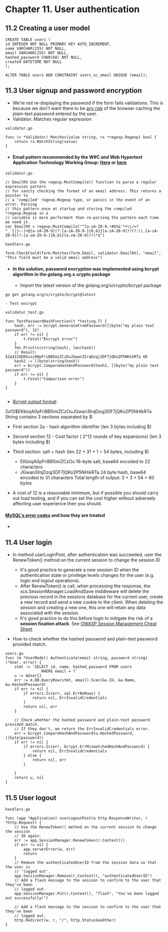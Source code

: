 # Chapter 11. User authentication

## 11.2 Creating a user model

```mysql
CREATE TABLE users (
id INTEGER NOT NULL PRIMARY KEY AUTO_INCREMENT,
name VARCHAR(255) NOT NULL,
email VARCHAR(255) NOT NULL,
hashed_password CHAR(60) NOT NULL,
created DATETIME NOT NULL
);

ALTER TABLE users ADD CONSTRAINT users_uc_email UNIQUE (email);
```
## 11.3 User signup and password encryption

- We're not re-displaying the password if the form fails validations. This is because we don't want there to be [any risk](https://ux.stackexchange.com/questions/20418/when-form-submission-fails-password-field-gets-blanked-why-is-that-the-case) of the browser caching the plain-text password entered by the user.
- Validator: Matches regular expression

```
validator.go

func (v *Validator) Matches(value string, rx *regexp.Regexp) bool {
	return rx.MatchString(value)
}
```
- #### Email pattern recommended by the W#C and Web Hypertext Application Technology Working Group: [Here](https://html.spec.whatwg.org/multipage/input.html#valid-e-mail-address) or [here](https://www.w3.org/TR/2016/REC-html51-20161101/sec-forms.html#email-state-typeemail)

```
validator.go

// EmailRX Use the regexp.MustCompile() function to parse a regular expression pattern
// for sanity checking the format of an email address. This returns a pointer to
// a 'compiled' regexp.Regexp type, or panics in the event of an error. Parsing
// this pattern once at startup and storing the compiled *regexp.Regexp in a
// variable is more performant than re-parsing the pattern each time we need it.
var EmailRX = regexp.MustCompile("^[a-zA-Z0-9.!#$%&'*+\\/=?^_`{|}~-]+@[a-zA-Z0-9](?:[a-zA-Z0-9-]{0,61}[a-zA-Z0-9])?(?:\\.[a-zA-Z0-9](?:[a-zA-Z0-9-]{0,61}[a-zA-Z0-9])?)*$")

handlers.go

form.CheckField(form.Matches(form.Email, validator.EmailRX), "email", "This field must be a valid email address")
```
- #### In the solution, password encryption was implemented using bcrypt algorithm in the golang.org.x.crypto package
    - Import the latest version of the golang.org/x/crypto/bcrypt package

```
go get golang.org/x/crypto/bcrypt@latest
```
    - Test encrypt
```
validator_test.go

func TestPasswordHashFunction(t *testing.T) {
	hash, err := bcrypt.GenerateFromPassword([]byte("my plain text password"), 12)
	if err != nil {
		t.Fatal("Encrypt error")
	}
	fmt.Println(string(hash), len(hash))
	// Result: $2a$12$EKbiojA0pFriBB5miZCzOuJGwan3IrqDzqj3DF7jQKo2P5NHikRTa 60
	hash2 := []byte(string(hash))
	err = bcrypt.CompareHashAndPassword(hash2, []byte("my plain text password"))
	if err != nil {
		t.Fatal("Comparison error")
	}
}
	
```
  - [Bcrypt output format](https://blog.boot.dev/cryptography/bcrypt-step-by-step/):

$2a$12$EKbiojA0pFriBB5miZCzOuJGwan3IrqDzqj3DF7jQKo2P5NHikRTa 
String contains 3 sections separated by $:
- First section 2a - hash algorithm identifier (len 3 bytes including $)
- Second section 12 - Cost factor ( 2^12 rounds of key expansions) (len 3 bytes including $)
- Third section: salt + hash (len 22 + 31 + 1 = 54 bytes, including $)
    - EKbiojA0pFriBB5miZCzOu 16-byte salt, base64 encoded to 22 characters
    - JGwan3IrqDzqj3DF7jQKo2P5NHikRTa 24 byte hash, base64 encoded to 31 characters
Total length of output: 3 + 3 + 54 = 60 bytes

- A cost of 12 is a reasonable minimum, but if possible you should carry out load testing, and if you can set the cost higher without adversely affecting user experience then you should.


#### [MySQL's error codes](https://dev.mysql.com/doc/mysql-errors/8.0/en/server-error-reference.html) and how they are treated

- 

## 11.4 User login

- In method userLoginPost, after authentication was succeeded, user the RenewToken() method on the current session to change the session ID
  - It's good practice to generate a new session ID when the authentication state or privilege levels changes for the user (e.g. login and logout operations).
  - After RenewToken() is call, when processing the response, the scs.SessionManager.LoadAndSave middleware will delete the previous record in the sessions database for the current user, create a new record and send a new cookie to the client. When deleting the session and creating a new one, this one will retain any data associated with the session.
  - It's good practice to do this before login to mitigate the risk of a **session fixation
    attack**. See [OWASP Session Management Cheat Sheet](https://github.com/OWASP/CheatSheetSeries/blob/master/cheatsheets/Session_Management_Cheat_Sheet.md#renew-the-session-id-after-any-privilege-level-change)

- How to check whether the hashed password and plain-text password provided match.

```
users.go
func (m *UserModel) Authenticate(email string, password string) (*User, error) {
	stmt := `SELECT id, name, hashed_password FROM users
				WHERE email = ?`
	u := &User{}
	err := m.DB.QueryRow(stmt, email).Scan(&u.ID, &u.Name, &u.HashedPassword)
	if err != nil {
		if errors.Is(err, sql.ErrNoRows) {
			return nil, ErrInvalidCredentials
		}
		return nil, err
	}

	// Check whether the hashed password and plain-text password provided match.
	// If they don't, we return the ErrInvalidCredentials error.
	err = bcrypt.CompareHashAndPassword(u.HashedPassword, []byte(password))
	if err != nil {
		if errors.Is(err, bcrypt.ErrMismatchedHashAndPassword) {
			return nil, ErrInvalidCredentials
		} else {
			return nil, err
		}

	}
	return u, nil
}

```

## 11.5 User logout


```
handlers.go

func (app *Application) userLogoutPost(w http.ResponseWriter, r *http.Request) {
	// Use the RenewToken() method on the current session to change the session
	// ID again.
	err := app.SessionManager.RenewToken(r.Context())
	if err != nil {
		app.serverError(w, err)
		return
	}
	// Remove the authenticatedUserID from the session data so that the user is
	// 'logged out'.
	app.SessionManager.Remove(r.Context(), "authenticatedUserID")
	// Add a flash message to the session to confirm to the user that they've been
	// logged out.
	app.SessionManager.Put(r.Context(), "flash", "You've been logged out successfully!")

	// Add a flash message to the session to confirm to the user that they've been
	// logged out.
	http.Redirect(w, r, "/", http.StatusSeeOther)
}
```


